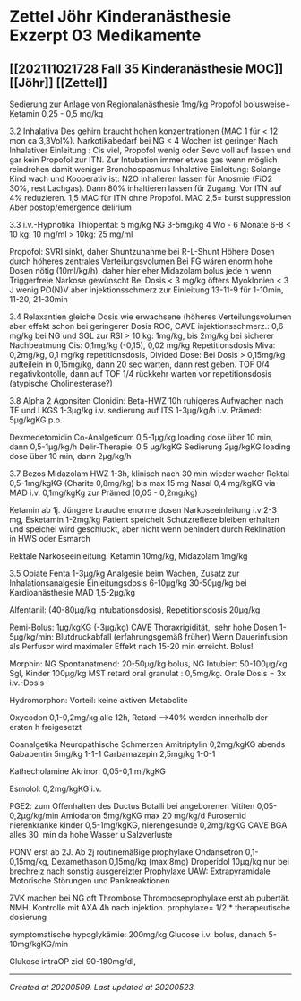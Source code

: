 # Zettel Jöhr Kinderanästhesie Exzerpt 03 Medikamente
 [[202111021728 Fall 35 Kinderanästhesie MOC]] [[Jöhr]] [[Zettel]] 
---



Sedierung zur Anlage von Regionalanästhesie 1mg/kg Propofol bolusweise+ Ketamin 0,25 - 0,5 mg/kg

3.2 Inhalativa
Des gehirn braucht hohen konzentrationen (MAC 1 für < 12 mon ca 3,3Vol%). Narkotikabedarf bei NG < 4 Wochen ist geringer
Nach Inhalativer Einleitung : Cis viel, Propofol wenig oder Sevo voll auf lassen und gar kein Propofol zur ITN. Zur Intubation immer etwas gas wenn möglich reindrehen damit weniger Bronchospasmus
Inhalative Einleitung: Solange Kind wach und Kooperativ ist: N2O inhalieren lassen für Anosmie (FiO2 30%, rest Lachgas). Dann 80% inhaltieren lassen für Zugang. Vor ITN auf 4% reduzieren. 1,5 MAC für ITN ohne Propofol. MAC 2,5= burst suppression
Aber postop/emergence delirium

3.3 i.v.-Hypnotika
Thiopental: 5 mg/kg
NG 3-5mg/kg
4 Wo - 6 Monate 6-8
< 10 kg: 10 mg/ml
\> 10kg: 25 mg/ml

Propofol:
SVRI sinkt, daher Shuntzunahme bei R-L-Shunt
Höhere Dosen durch höheres zentrales Verteilungsvolumen
Bei FG wären enorm hohe Dosen nötig (10ml/kg/h), daher hier eher Midazolam bolus jede h wenn Triggerfreie Narkose gewünscht
Bei Dosis < 3 mg/kg öfters Myoklonien
< 3 J wenig PO(N)V aber injektionsschmerz
zur Einleitung 13-11-9 für 1-10min, 11-20, 21-30min

3.4 Relaxantien
gleiche Dosis wie erwachsene (höheres Verteilungsvolumen aber effekt schon bei geringerer Dosis
ROC, CAVE injektionsschmerz.:
0,6 mg/kg bei NG und SGL zur RSI
\> 10 kg: 1mg/kg, bis 2mg/kg bei sicherer Nachbeatmung
Cis: 0,1mg/kg (-0,15), 0,02 mg/kg Repetitionsdosis
Miva: 0,2mg/kg, 0,1 mg/kg repetitionsdosis, Divided Dose: Bei Dosis > 0,15mg/kg aufteilein in 0,15mg/kg, dann 20 sec warten, dann rest geben. TOF 0/4 negativkontolle, dann auf TOF 1/4 rückkehr warten vor repetitionsdosis (atypische Cholinesterase?)

3.8 Alpha 2 Agonsiten
Clonidin: Beta-HWZ 10h
ruhigeres Aufwachen nach TE und LKGS 1-3µg/kg i.v.
sedierung auf ITS 1-3µg/kg/h i.v.
Prämed: 5µg/kgKG p.o.

Dexmedetomidin
Co-Analgeticum 0,5-1µg/kg loading dose über 10 min, dann 0,5-1µg/kg/h
Delir-Therapie: 0,5 µg/kgKG
Sedierung 2µg/kgKG loading dose über 10 min, dann 2µg/kg/h

3.7 Bezos
Midazolam HWZ 1-3h, klinisch nach 30 min wieder wacher
Rektal 0,5-1mg/kgKG (Charite 0,8mg/kg) bis max 15 mg
Nasal 0,4 mg/kgKG via MAD
i.v. 0,1mg/kgKg zur Prämed (0,05 - 0,2mg/kg)

Ketamin ab 1j. Jüngere brauche enorme dosen
Narkoseeinleitung i.v 2-3 mg, Esketamin 1-2mg/kg
Patient speichelt
Schutzreflexe bleiben erhalten und speichel wird geschluckt, aber nicht wenn behindert durch Reklination in HWS oder Esmarch

Rektale Narkoseeinleitung:
Ketamin 10mg/kg, Midazolam 1mg/kg

3.5 Opiate
Fenta 1-3µg/kg Analgesie beim Wachen, Zusatz zur Inhalationsanalgesie
Einleitungsdosis 6-10µg/kg
30-50µg/kg bei Kardioanästhesie
MAD 1,5-2µg/kg

Alfentanil: (40-80µg/kg intubationsdosis), Repetitionsdosis 20µg/kg

Remi-Bolus:
1µg/kgKG (-3µg/kg) CAVE Thoraxrigidität,  sehr hohe Dosen 1-5µg/kg/min: Blutdruckabfall (erfahrungsgemäß früher)
Wenn Dauerinfusion als Perfusor wird maximaler Effekt nach 15-20 min erreicht. Bolus!

Morphin:
NG Spontanatmend: 20-50µg/kg bolus,
NG Intubiert 50-100µg/kg
Sgl, Kinder 100µg/kg
MST retard oral granulat : 0,5mg/kg. Orale Dosis = 3x i.v.-Dosis

Hydromorphon: Vorteil: keine aktiven Metabolite

Oxycodon 0,1-0,2mg/kg alle 12h,
Retard -->40% werden innerhalb der ersten h freigesetzt

Coanalgetika
Neuropathische Schmerzen
Amitriptylin 0,2mg/kgKG abends
Gabapentin 5mg/kg 1-1-1
Carbamazepin 2,5mg/kg 1-0-1

Kathecholamine
Akrinor: 0,05-0,1 ml/kgKG

Esmolol: 0,2mg/kgKG i.v.

PGE2: zum Offenhalten des Ductus Botalli bei angeborenen Vititen 0,05-0,2µg/kg/min
Amiodaron 5mg/kgKG max 20 mg/kg/d
Furosemid nierenkranke kinder 0,5-1mg/kgKG, nierengesunde 0,2mg/kgKG CAVE BGA alles 30  min da hohe Wasser u Salzverluste

PONV erst ab 2J. Ab 2j routinemäßige prophylaxe Ondansetron 0,1-0,15mg/kg, Dexamethason 0,15mg/kg (max 8mg)
Droperidol 10µg/kg nur bei brechreiz nach sonstig ausgereizter Prophylaxe UAW: Extrapyramidale Motorische Störungen und Panikreaktionen

ZVK machen bei NG oft Thrombose
Thromboseprophylaxe erst ab pubertät. NMH. Kontrolle mit AXA 4h nach injektion. prophylaxe= 1/2 \* therapeutische dosierung

symptomatische hypoglykämie: 200mg/kg Glucose i.v. bolus, danach 5-10mg/kgKG/min

Glukose intraOP ziel 90-180mg/dl,

---

_Created at 20200509._
_Last updated at 20200523._



